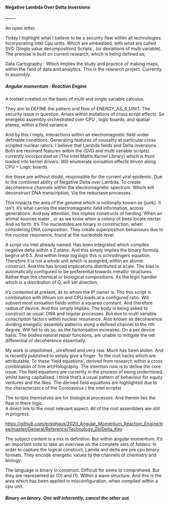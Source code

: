 #### Negative Lambda Over Delta  Inversions

——-


An open letter, 

Today I highlight what I believe to be a security flaw within all technologies. Incorporating Intel Cpu units. Which are embedded, with what are called SVD (Single value decomposition) Scripts , (or deviations of multi variable). 
The premise is built on current research, which is being defined as;

Data Cartography : Which Implies the study and practice of making maps, within the field of data and analytics.
This is the research project. Currently in assembly. 

##### Angular momentum : Reaction Engine
A toolset created on the basis of multi and single variable calculus. 

They aim to DEFINE the pattern and flow of ENERGY_AS_A_UNIT. 
The security issue in question. Arises within mutations of cross script effects. So energetic assembly orchestrated over CPU , logic boards, and spatial planes, within a field variance. 

And by this I imply, interactions within an electromagnetic field under definable conditions. Generating features of causality at particular cross scripted nuclear ratio’s. 
I believe that Lambda fields and Delta inversions. Both are resonant features within the (SVD and multi variable scripts) currently incorporated as (The Intel Maths Kernel Library) which is front loaded into kernel drivers. Will enumerate ionisation effects driven along CPU + Logic boards.

Are these are without doubt, responsible for the current viral epidemic. 
Due to the combined ability of Negative Delta over Lambda. To create decoherence channels within the electromagnetic spectrum. Which will deconstruct DNA transcription, Via the reductase processes. 

This impacts the area of the genome which is notionally known as (junk). It isn’t, it’s what carries the electromagnetic field information, across generations.
And pay attention, this implies constructs of herding. When an animal sources water , or as we know when a colony of bees locate nectar. And so forth. It’s 
The nucleotides are binary in construction, when considering DNA composition.  They create superposition behaviours due to the nuclear resonance, found at the nucleotide level. 

A script via intel already named. Has  been integrated which compiles negative delta within a Z plane. And this simply implies the binary formula begins at 0.5. And within linear log logic this is schrodingers equation. 
Therefore it is not a whole unit which is assigned, within an atomic construct. And this has broad implications distributed at scale. 
The bias is automatically configured to be preferential towards metallic structures. Rather than the chemical or biological compositions. As the logic handler which is a distribution of Q, will set direction.

It’s contested at present, as to whom the IP owner is. Tho this script in combination with lithium ion and CPU loads at a configured ratio. Will subvert most ionisation fields within a squared constant. And therefore radius of device.
And this simply implies. The body is being asked to construct as usual. DNA and regular processes. But due to multi variable conscription factors within nuclear resonance.  Also known as decoherence dividing energetic assembly patterns along a defined channel to the nth degree. Will fail to do so, as the factorisation increases. On a per device basis. 
The bodies natural repair functions, are unable to mitigate the net differential of decoherence essentially. 

My work is unpolished , unrefined and very raw. Much has been stolen. And is recently published to simply give a finger. To the root hacks which are attributable. To these 'field equations',   derived from research within a cross combination of fine art/Holography. 
The intention now is to define the core issue. The field equations are currently in the process of being undermined, whilst being capitalised. I think that’s a usual pattern of behaviour for equity ventures and the likes. 
The derived field equations are highlighted due to the characteristics of the Coronavirus ( the intel scripts) 

The scripts themselves are for biological processes. And therein lies the flaw in there logic.  
A direct link to the most relevant aspect. All of the root assemblers are still in progress. 

https://github.com/eckohaus/2020_Angular_Momentum_Reaction_Engine/tree/master/General/Reference/Technology_Zit/Delta_Key

The subject content is a mix in definition. But within angular momentum. It’s an important note to take an overview on the complete sets of folders. In order to capture the logical construct. 
Lamda and delta are pre cpu binary formats. They encode energetic values to the channels of chemistry and biology. 

The language is binary in construct. Difficult for some to comprehend. But they are represented as (O) and (1). Within a wave structure. 
And this is the area which has been applied in misconfiguration, when compiled within a cpu unit. 

##### Binary on binary. One will inherently, cancel the other out.


